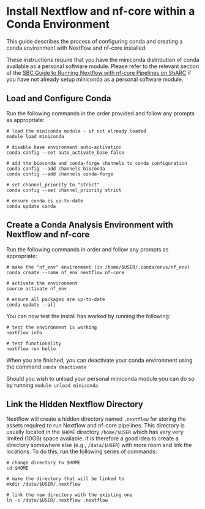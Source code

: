 # Install Nextflow and nf-core within a Conda Environment

This guide describes the process of configuring conda and creating a conda environment with Nextflow and nf-core installed.

These instructions require that you have the miniconda distribution of conda available as a personal software module. Please refer to the relevant section of the [SBC Guide to Running Nextflow with nf-core Pipelines on ShARC](https://github.com/sheffield-bioinformatics-core/nf-core_user_docs#readme) if you have not already setup miniconda as a personal software module.


## Load and Configure Conda

Run the following commands in the order provided and follow any prompts as appropriate:

```shell
# load the miniconda module - if not already loaded
module load miniconda

# disable base environment auto-activation
conda config --set auto_activate_base false

# add the bioconda and conda-forge channels to conda configuration
conda config --add channels bioconda
conda config --add channels conda-forge

# set channel_priority to "strict"
conda config --set channel_priority strict

# ensure conda is up-to-date
conda update conda
```


## Create a Conda Analysis Environment with Nextflow and nf-core

Run the following commands in order and follow any prompts as appropriate:

```shell
# make the "nf_env" environment (in /home/$USER/.conda/envs/nf_env)
conda create --name nf_env nextflow nf-core

# activate the environment
source activate nf_env

# ensure all packages are up-to-date
conda update --all
```

You can now test the install has worked by running the following:

```shell
# test the environment is working
nextflow info

# test functionality
nextflow run hello
```

When you are finished, you can deactivate your conda environment using the command `conda deactivate`

Should you wish to unload your personal miniconda module you can do so by running `module unload miniconda`


## Link the Hidden Nextflow Directory

Nextflow will create a hidden directory named `.nextflow` for storing the assets required to run Nextflow and nf-core pipelines. This directory is usually located in the `$HOME` directory `/home/$USER` which has very very limited (10GB) space available. It is therefore a good idea to create a directory somewhere else (e.g., `/data/$USER`) with more room and link the locations. To do this, run the following series of commands:

```shell
# change directory to $HOME
cd $HOME

# make the directory that will be linked to
mkdir /data/$USER/.nextflow

# link the new directory with the existing one
ln -s /data/$USER/.nextflow .nextflow
```
